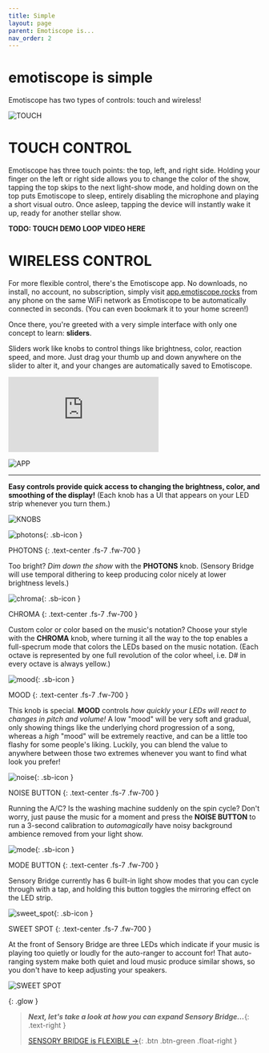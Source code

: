 ```yaml
---
title: Simple
layout: page
parent: Emotiscope is...
nav_order: 2
---
```


# emotiscope&nbsp;is **simple**

Emotiscope has two types of controls: touch and wireless!

![TOUCH](https://github.com/lixie-labs/emotiscope/blob/main/extras/img/emotiscope_touch_crop.jpg?raw=true)

# TOUCH CONTROL

Emotiscope has three touch points: the top, left, and right side. Holding your finger on the left or right side allows you to change the color of the show, tapping the top skips to the next light-show mode, and holding down on the top puts Emotiscope to sleep, entirely disabling the microphone and playing a short visual outro. Once asleep, tapping the device will instantly wake it up, ready for another stellar show.

**TODO: TOUCH DEMO LOOP VIDEO HERE**

# WIRELESS CONTROL

For more flexible control, there's the Emotiscope app. No downloads, no install, no account, no subscription, simply visit [app.emotiscope.rocks](https://app.emotiscope.rocks/) from any phone on the same WiFi network as Emotiscope to be automatically connected in seconds. (You can even bookmark it to your home screen!)

Once there, you're greeted with a very simple interface with only one concept to learn: **sliders**.

Sliders work like knobs to control things like brightness, color, reaction speed, and more. Just drag your thumb up and down anywhere on the slider to alter it, and your changes are automatically saved to Emotiscope. 

<iframe class="youtube-video" src="https://www.youtube.com/embed/SXX167ymKAM" title="YouTube video player" frameborder="0" allow="accelerometer; autoplay; clipboard-write; encrypted-media; gyroscope; picture-in-picture; web-share" allowfullscreen></iframe>

![APP](https://github.com/lixie-labs/emotiscope/blob/main/extras/img/app_collage_dark.jpg?raw=true)





--------------------------------------------


**Easy controls provide quick access to changing the brightness, color, and smoothing of the display!** (Each knob has a UI that appears on your LED strip whenever you turn them.)

![KNOBS](https://github.com/connornishijima/SensoryBridge/blob/main/extras/img/16.jpg?raw=true)

![photons](https://github.com/connornishijima/sensory_bridge_docs/blob/main/img/photons.svg?raw=true){: .sb-icon }

PHOTONS
{: .text-center .fs-7 .fw-700 }

Too bright? *Dim down the show* with the **PHOTONS** knob. (Sensory Bridge will use temporal dithering to keep producing color nicely at lower brightness levels.)

![chroma](https://github.com/connornishijima/sensory_bridge_docs/blob/main/img/chroma.svg?raw=true){: .sb-icon }

CHROMA
{: .text-center .fs-7 .fw-700 }

Custom color or color based on the music's notation? Choose your style with the **CHROMA** knob, where turning it all the way to the top enables a full-specrum mode that colors the LEDs based on the music notation. (Each octave is represented by one full revolution of the color wheel, i.e. D# in every octave is always yellow.)

![mood](https://github.com/connornishijima/sensory_bridge_docs/blob/main/img/mood.svg?raw=true){: .sb-icon } 

MOOD
{: .text-center .fs-7 .fw-700 }

This knob is special. **MOOD** controls *how quickly your LEDs will react to changes in pitch and volume!* A low "mood" will be very soft and gradual, only showing things like the underlying chord progression of a song, whereas a *high* "mood" will be extremely reactive, and can be a little too flashy for some people's liking. Luckily, you can blend the value to anywhere between those two extremes whenever you want to find what look you prefer!

![noise](https://github.com/connornishijima/sensory_bridge_docs/blob/main/img/noise.svg?raw=true){: .sb-icon }

NOISE BUTTON
{: .text-center .fs-7 .fw-700 }

Running the A/C? Is the washing machine suddenly on the spin cycle? Don't worry, just pause the music for a moment and press the **NOISE BUTTON** to run a 3-second calibration to *automagically* have noisy background ambience removed from your light show.

![mode](https://github.com/connornishijima/sensory_bridge_docs/blob/main/img/mode.svg?raw=true){: .sb-icon }

MODE BUTTON
{: .text-center .fs-7 .fw-700 }

Sensory Bridge currently has 6 built-in light show modes that you can cycle through with a tap, and holding this button toggles the mirroring effect on the LED strip.

![sweet_spot](https://github.com/connornishijima/sensory_bridge_docs/blob/main/img/sweet_spot.svg?raw=true){: .sb-icon }

SWEET SPOT
{: .text-center .fs-7 .fw-700 }

At the front of Sensory Bridge are three LEDs which indicate if your music is playing too quietly or loudly for the auto-ranger to account for! That auto-ranging system make both quiet and loud music produce similar shows, so you don't have to keep adjusting your speakers.

![SWEET SPOT](https://github.com/connornishijima/SensoryBridge/blob/main/extras/img/3.jpg?raw=true)

{: .glow }
> ***Next, let's take a look at how you can expand Sensory Bridge...***{: .text-right }
> 
> [SENSORY BRIDGE is FLEXIBLE →](https://sensorybridge.rocks/is_flexible.html){: .btn .btn-green .float-right }
